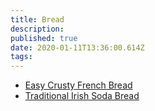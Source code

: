 ```yaml
---
title: Bread
description:
published: true
date: 2020-01-11T13:36:00.614Z
tags:
---
```


- [Easy Crusty French Bread](easy-crusty-french-bread)
- [Traditional Irish Soda Bread](traditional-irish-soda-bread)
